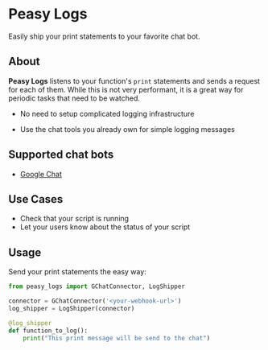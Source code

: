 # Peasy Logs
Easily ship your print statements to your favorite chat bot.

## About
**Peasy Logs** listens to your function's `print` statements and sends a request for each of them.
While this is not very performant, it is a great way for periodic tasks that need to be watched.

- No need to setup complicated logging infrastructure

- Use the chat tools you already own for simple logging messages

## Supported chat bots
- [Google Chat](https://developers.google.com/chat/how-tos/webhooks)

## Use Cases
- Check that your script is running
- Let your users know about the status of your script

## Usage
Send your print statements the easy way:
```python
from peasy_logs import GChatConnector, LogShipper

connector = GChatConnector('<your-webhook-url>')
log_shipper = LogShipper(connector)

@log_shipper
def function_to_log():
    print("This print message will be send to the chat")
```
